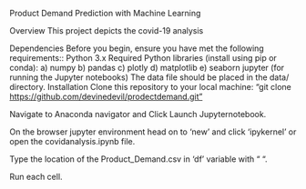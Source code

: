 Product Demand Prediction with Machine Learning

Overview 
        This project depicts the covid-19 analysis

Dependencies 
Before you begin,
ensure you have met the following requirements::
  Python 3.x 
  Required Python libraries (install using pip or conda):
    a) numpy
    b) pandas 
    c) plotly 
    d) matplotlib
    e) seaborn jupyter 
    (for running the Jupyter notebooks)
    The data file should be placed in the data/ directory.
    Installation Clone this repository to your local machine:
    “git clone https://github.com/devinedevil/prodectdemand.git”

Navigate to Anaconda navigator and Click Launch Jupyternotebook.

On the browser jupyter environment head on to ‘new’ and click ‘ipykernel’ or open the covidanalysis.ipynb file.

Type the location of the Product_Demand.csv in ‘df’ variable with “ “.

Run each cell.

